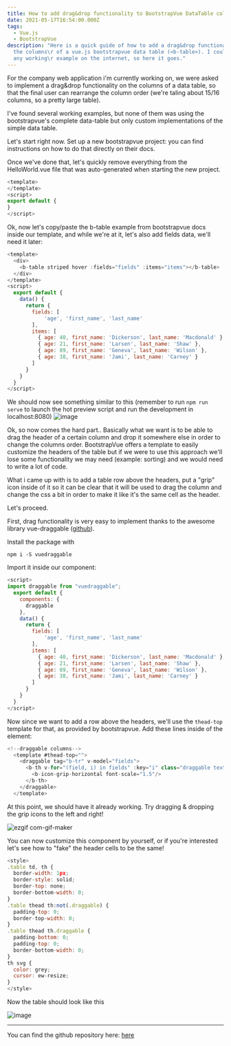 ```yaml
---
title: How to add drag&drop functionality to BootstrapVue DataTable columns
date: 2021-05-17T16:54:00.000Z
tags:
  - Vue.js
  - BootstrapVue
description: "Here is a quick guide of how to add a drag&drop functionality to
  the columns\r of a vue.js bootstrapvue data table (<b-table>). I couldn't find
  any working\r example on the internet, so here it goes."
---
```

For the company web application i'm currently working on, we were asked to implement a drag&drop functionality on the columns of a data table, so that the final user can rearrange the column order (we're taling about 15/16 columns, so a pretty large table).

I've found several working examples, but none of them was using the bootstrapvue's complete data-table but only custom implementations of the simple data table.

Let's start right now. Set up a new bootstrapvue project: you can find instructions on how to do that directly on their docs.

Once we've done that, let's quickly remove everything from the HelloWorld.vue file that was auto-generated when starting the new project.

```javascript
<template>
</template>
<script>
export default {
}
</script>
```
Ok, now let's copy/paste the b-table example from bootstrapvue docs inside our template, and while we're at it, let's also add fields data, we'll need it later:
```javascript
<template>
  <div>
    <b-table striped hover :fields="fields" :items="items"></b-table>
  </div>
</template>
<script>
  export default {
    data() {
      return {
        fields: [
            'age', 'first_name', 'last_name'
        ],
        items: [
          { age: 40, first_name: 'Dickerson', last_name: 'Macdonald' },
          { age: 21, first_name: 'Larsen', last_name: 'Shaw' },
          { age: 89, first_name: 'Geneva', last_name: 'Wilson' },
          { age: 38, first_name: 'Jami', last_name: 'Carney' }
        ]
      }
    }
  }
</script>
```
We should now see something similar to this (remember to run `npm run serve` to launch the hot preview script and run the development in localhost:8080)
![image](https://user-images.githubusercontent.com/82278259/118468352-f5694080-b704-11eb-8733-71dbdfb93fd8.png)

Ok, so now comes the hard part..
Basically what we want is to be able to drag the header of a certain column and drop it somewhere else in order to change the columns order.
BootstrapVue offers a template to easily customize the headers of the table but if we were to use this approach we'll lose some functionality we may need (example: sorting) and we would need to write a lot of code.

What i came up with is to add a table row above the headers, put a "grip" icon inside of it so it can be clear that it will be used to drag the column and change the css a bit in order to make it like it's the same cell as the header.

Let's proceed.

First, drag functionality is very easy to implement thanks to the awesome library vue-draggable ([github](https://github.com/SortableJS/Vue.Draggable)).

Install the package with

`npm i -S vuedraggable`

Import it inside our component:
```javascript
<script>
import draggable from "vuedraggable";
  export default {
    components: {
      draggable
    },
    data() {
      return {
        fields: [
            'age', 'first_name', 'last_name'
        ],
        items: [
          { age: 40, first_name: 'Dickerson', last_name: 'Macdonald' },
          { age: 21, first_name: 'Larsen', last_name: 'Shaw' },
          { age: 89, first_name: 'Geneva', last_name: 'Wilson' },
          { age: 38, first_name: 'Jami', last_name: 'Carney' }
        ]
      }
    }
  }
</script>
```
Now since we want to add a row above the headers, we'll use the `thead-top` template for that, as provided by bootstrapvue. Add these lines inside of the <b-table> element:
```javascript
<!--draggable columns-->
  <template #thead-top="">
    <draggable tag="b-tr" v-model="fields">
      <b-th v-for="(field, i) in fields" :key="i" class="draggable text-center">
        <b-icon-grip-horizontal font-scale="1.5"/>
      </b-th>
    </draggable>
  </template>
```

At this point, we should have it already working. Try dragging & dropping the grip icons to the left and right!

![ezgif com-gif-maker](https://user-images.githubusercontent.com/82278259/118471650-4595d200-b708-11eb-92e3-7d5404b68675.gif)

You can now customize this component by yourself, or if you're interested let's see how to "fake" the header cells to be the same!

```javascript
<style>
.table td, th {
  border-width: 1px;
  border-style: solid;
  border-top: none;
  border-bottom-width: 0;
}
.table thead th:not(.draggable) {
  padding-top: 0;
  border-top-width: 0;
}
.table thead th.draggable {
  padding-bottom: 0;
  padding-top: 0;
  border-bottom-width: 0;
}
th svg {
  color: grey;
  cursor: ew-resize;
}
</style>
```

Now the table should look like this

![image](https://user-images.githubusercontent.com/82278259/118473090-e6d15800-b709-11eb-8c56-9e7cd9859ab4.png)

---

You can find the github repository here: [here](https://github.com/davide-cattani/bootstrapvue-table-draggable-columns)